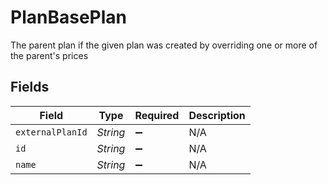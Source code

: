 # PlanBasePlan

The parent plan if the given plan was created by overriding one or more of the parent's prices


## Fields

| Field              | Type               | Required           | Description        |
| ------------------ | ------------------ | ------------------ | ------------------ |
| `externalPlanId`   | *String*           | :heavy_minus_sign: | N/A                |
| `id`               | *String*           | :heavy_minus_sign: | N/A                |
| `name`             | *String*           | :heavy_minus_sign: | N/A                |